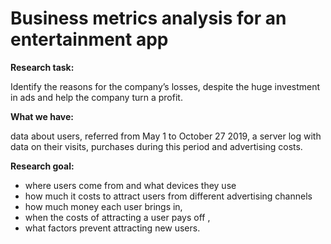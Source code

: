 # Business metrics analysis for an entertainment app


**Research task:**

Identify the reasons for the company’s losses, despite the huge investment in ads and help the company turn a profit. 

**What we have:**

data about users, referred from May 1 to October 27 2019, a server log with data on their visits, purchases during this period and advertising costs. 

**Research goal:**
- where users come from and what devices they use
- how much it costs to attract users from different advertising channels
- how much money each user brings in,
- when the costs of attracting a user pays off ,
- what factors prevent attracting new users.
